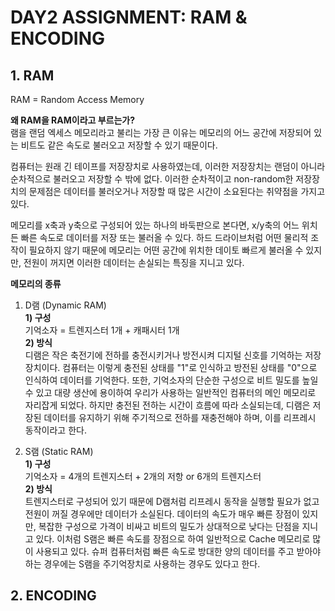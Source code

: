 # DAY2 ASSIGNMENT: RAM & ENCODING

## 1. RAM
RAM = Random Access Memory  

**왜 RAM을 RAM이라고 부르는가?**  
램을 랜덤 엑세스 메모리라고 불리는 가장 큰 이유는 메모리의 어느 공간에 저장되어 있는 비트도 같은 속도로 불러오고 저장할 수 있기 때문이다.  

컴퓨터는 원래 긴 테이프를 저장장치로 사용하였는데, 이러한 저장장치는 랜덤이 아니라 순차적으로 불러오고 저장할 수 밖에 없다. 이러한 순차적이고 non-random한 저장장치의 문제점은 데이터를 불러오거나 저장할 때 많은 시간이 소요된다는 취약점을 가지고 있다. 

메모리를 x축과 y축으로 구성되어 있는 하나의 바둑판으로 본다면, x/y축의 어느 위치든 빠른 속도로 데이터를 저장 또는 불러올 수 있다. 하드 드라이브처럼 어떤 물리적 조작이 필요하지 않기 때문에 메모리는 어떤 공간에 위치한 데이토 빠르게 불러올 수 있지만, 전원이 꺼지면 이러한 데이터는 손실되는 특징을 지니고 있다. 

**메모리의 종류**
  
1. D램 (Dynamic RAM)  
**1) 구성**  
	기억소자 = 트렌지스터 1개 + 캐패시터 1개  
**2) 방식**  
디램은 작은 축전기에 전하를 충전시키거나 방전시켜 디지털 신호를 기억하는 저장장치이다. 컴퓨터는 이렇게 충전된 상태를 "1"로 인식하고 방전된 상태를 "0"으로 인식하여 데이터를 기억한다. 또한, 기억소자의 단순한 구성으로 비트 밀도를 높일 수 있고 대량 생산에 용이하여 우리가 사용하는 일반적인 컴퓨터의 메인 메모리로 자리잡게 되었다. 하지만 충전된 전하는 시간이 흐름에 따라 소실되는데, 디램은 저장된 데이터를 유지하기 위해 주기적으로 전하를 재충전해야 하며, 이를 리프레시 동작이라고 한다. 
  
2. S램 (Static RAM)  
**1) 구성**  
	기억소자 = 4개의 트렌지스터 + 2개의 저항 or 6개의 트렌지스터  
**2) 방식**  
	트렌지스터로 구성되어 있기 때문에 D램처럼 리프레시 동작을 실행할 필요가 없고 전원이 꺼질 경우에만 데이터가 소실된다. 데이터의 속도가 매우 빠른 장점이 있지만, 복잡한 구성으로 가격이 비싸고 비트의 밀도가 상대적으로 낮다는 단점을 지니고 있다. 이처럼 S램은 빠른 속도를 장점으로 하여 일반적으로 Cache 메모리로 많이 사용되고 있다. 슈퍼 컴퓨터처럼 빠른 속도로 방대한 양의 데이터를 주고 받아야 하는 경우에는 S램을 주기억장치로 사용하는 경우도 있다고 한다. 
	
## 2. ENCODING

